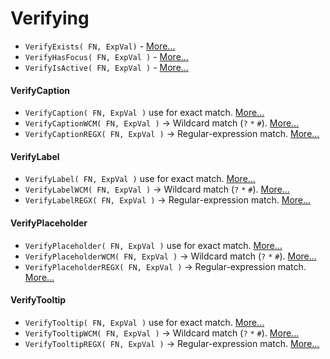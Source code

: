 # Verifying

* `VerifyExists( FN, ExpVal)` - [More...](https://github.com/Hrabovszki1023/OKW/wiki/VerifyExists%28-FN%2C-ExpVal-%29)
* `VerifyHasFocus( FN, ExpVal )` - [More...](https://github.com/Hrabovszki1023/OKW/wiki/VerifyHasFocus%28-FN%2C-ExpVal-%29)
* `VerifyIsActive( FN, ExpVal )` - [More...](https://github.com/Hrabovszki1023/OKW/wiki/VerifyIsActive%28-FN%2C-ExpVal-%29)

#### VerifyCaption

* `VerifyCaption( FN, ExpVal )` use for exact match. [More...](https://github.com/Hrabovszki1023/OKW/wiki/VerifyCaption%28-FN%2C-ExpVal-%29)
* `VerifyCaptionWCM( FN, ExpVal )` -&gt; Wildcard match \(`?` `*` `#`\). [More...](https://github.com/Hrabovszki1023/OKW/wiki/VerifyCaptionWCM%28-FN%2C-ExpVal-%29)
* `VerifyCaptionREGX( FN, ExpVal )` -&gt; Regular-expression match. [More...](https://github.com/Hrabovszki1023/OKW/wiki/VerifyCaptionREGX%28-FN%2C-ExpVal-%29)

#### VerifyLabel

* `VerifyLabel( FN, ExpVal )` use for exact match. [More...](https://github.com/Hrabovszki1023/OKW/wiki/VerifyLabel%28-FN%2C-ExpVal-%29)
* `VerifyLabelWCM( FN, ExpVal )` -&gt; Wildcard match \(`?` `*` `#`\). [More...](https://github.com/Hrabovszki1023/OKW/wiki/VerifyLabelWCM%28-FN%2C-ExpVal-%29)
* `VerifyLabelREGX( FN, ExpVal )` -&gt; Regular-expression match. [More...](https://github.com/Hrabovszki1023/OKW/wiki/VerifyLabelREGX%28-FN%2C-ExpVal-%29)

#### VerifyPlaceholder

* `VerifyPlaceholder( FN, ExpVal )` use for exact match. [More...](https://github.com/Hrabovszki1023/OKW/wiki/VerifyPlaceholder%28-FN%2C-ExpVal-%29)
* `VerifyPlaceholderWCM( FN, ExpVal )` -&gt; Wildcard match \(`?` `*` `#`\). [More...](https://github.com/Hrabovszki1023/OKW/wiki/VerifyPlaceholderWCM%28-FN%2C-ExpVal-%29)
* `VerifyPlaceholderREGX( FN, ExpVal )` -&gt; Regular-expression match. [More...](https://github.com/Hrabovszki1023/OKW/wiki/VerifyPlaceholderREGX%28-FN%2C-ExpVal-%29)

#### VerifyTooltip

* `VerifyTooltip( FN, ExpVal )` use for exact match. [More...](https://github.com/Hrabovszki1023/OKW/wiki/VerifyTooltip%28-FN%2C-ExpVal-%29)
* `VerifyTooltipWCM( FN, ExpVal )` -&gt; Wildcard match \(`?` `*` `#`\). [More...](https://github.com/Hrabovszki1023/OKW/wiki/VerifyTooltipWCM%28-FN%2C-ExpVal-%29)
* `VerifyTooltipREGX( FN, ExpVal )` -&gt; Regular-expression match. [More...](https://github.com/Hrabovszki1023/OKW/wiki/VerifyTooltipREGX%28-FN%2C-ExpVal-%29)

